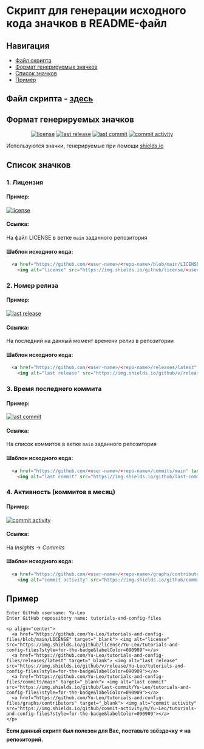 # Скрипт для генерации исходного кода значков в README-файл

## Навигация

* [Файл скрипта](#chapter-0)
* [Формат генерируемых значков](#chapter-1)
* [Список значков](#chapter-2)
* [Пример](#chapter-3)


<a id="chapter-0"></a>
## Файл скрипта - [здесь](./badges_generator.py)

<a id="chapter-1"></a>
## Формат генерируемых значков
<p align="center">
  <a href="https://github.com/Yu-Leo/tutorials-and-config-files/blob/main/LICENSE" target="_blank"> <img alt="license" src="https://img.shields.io/github/license/Yu-Leo/tutorials-and-config-files?style=for-the-badge&labelColor=090909"></a>
  <a href="https://github.com/Yu-Leo/tutorials-and-config-files/releases/latest" target="_blank"> <img alt="last release" src="https://img.shields.io/github/v/release/Yu-Leo/tutorials-and-config-files?style=for-the-badge&labelColor=090909"></a>
  <a href="https://github.com/Yu-Leo/tutorials-and-config-files/commits/main" target="_blank"> <img alt="last commit" src="https://img.shields.io/github/last-commit/Yu-Leo/tutorials-and-config-files?style=for-the-badge&labelColor=090909"></a>
  <a href="https://github.com/Yu-Leo/tutorials-and-config-files/graphs/contributors" target="_blank"> <img alt="commit activity" src="https://img.shields.io/github/commit-activity/m/Yu-Leo/tutorials-and-config-files?style=for-the-badge&labelColor=090909"></a>
</p>

Используются значки, генерируемые при помощи [shields.io](https://shields.io/)

<a id="chapter-2"></a>
## Список значков

### 1. Лицензия

#### Пример:
  <a href="https://github.com/Yu-Leo/tutorials-and-config-files/blob/main/LICENSE" target="_blank"> <img alt="license" src="https://img.shields.io/github/license/Yu-Leo/tutorials-and-config-files?style=for-the-badge&labelColor=090909"></a>

#### Ссылка:
  На файл LICENSE в ветке `main` заданного репозитория
  
#### Шаблон исходного кода:
```html
  <a href="https://github.com/<user-name>/<repo-name>/blob/main/LICENSE" target="_blank">
    <img alt="license" src="https://img.shields.io/github/license/<user-name>/<repo-name>?style=for-the-badge&labelColor=090909"></a>
```
  
### 2. Номер релиза

#### Пример:
  <a href="https://github.com/Yu-Leo/tutorials-and-config-files/releases/latest" target="_blank"> <img alt="last release" src="https://img.shields.io/github/v/release/Yu-Leo/tutorials-and-config-files?style=for-the-badge&labelColor=090909"></a>

#### Ссылка:
  На последний на данный момент времени релиз в репозитории
  
#### Шаблон исходного кода:
```html
  <a href="https://github.com/<user-name>/<repo-name>/releases/latest" target="_blank">
    <img alt="last release" src="https://img.shields.io/github/v/release/<user-name>/<repo-name>?style=for-the-badge&labelColor=090909"></a>
```


### 3. Время последнего коммита

#### Пример:
  <a href="https://github.com/Yu-Leo/tutorials-and-config-files/commits/main" target="_blank"> <img alt="last commit" src="https://img.shields.io/github/last-commit/Yu-Leo/tutorials-and-config-files?style=for-the-badge&labelColor=090909"></a>

#### Ссылка:
  На список коммитов в ветке `main` заданного репозитория
  
#### Шаблон исходного кода:
```html
  <a href="https://github.com/<user-name>/<repo-name>/commits/main" target="_blank">
    <img alt="last commit" src="https://img.shields.io/github/last-commit/<user-name>/<repo-name>?style=for-the-badge&labelColor=090909"></a>
```

### 4. Активность (коммитов в месяц)

#### Пример:
  <a href="https://github.com/Yu-Leo/tutorials-and-config-files/graphs/contributors" target="_blank"> <img alt="commit activity" src="https://img.shields.io/github/commit-activity/m/Yu-Leo/tutorials-and-config-files?style=for-the-badge&labelColor=090909"></a>

#### Ссылка:
  На *Insights* -> *Commits*
  
#### Шаблон исходного кода:
```html
  <a href="https://github.com/<user-name>/<repo-name>/graphs/contributors" target="_blank">
    <img alt="commit activity" src="https://img.shields.io/github/commit-activity/m/<user-name>/<repo-name>?style=for-the-badge&labelColor=090909"></a>
```

<a id="chapter-3"></a>
## Пример
```shell
Enter GitHub username: Yu-Leo
Enter GitHub repossitory name: tutorials-and-config-files

<p align="center">
  <a href="https://github.com/Yu-Leo/tutorials-and-config-files/blob/main/LICENSE" target="_blank"> <img alt="license" src="https://img.shields.io/github/license/Yu-Leo/tutorials-and-config-files?style=for-the-badge&labelColor=090909"></a>
  <a href="https://github.com/Yu-Leo/tutorials-and-config-files/releases/latest" target="_blank"> <img alt="last release" src="https://img.shields.io/github/v/release/Yu-Leo/tutorials-and-config-files?style=for-the-badge&labelColor=090909"></a>
  <a href="https://github.com/Yu-Leo/tutorials-and-config-files/commits/main" target="_blank"> <img alt="last commit" src="https://img.shields.io/github/last-commit/Yu-Leo/tutorials-and-config-files?style=for-the-badge&labelColor=090909"></a>
  <a href="https://github.com/Yu-Leo/tutorials-and-config-files/graphs/contributors" target="_blank"> <img alt="commit activity" src="https://img.shields.io/github/commit-activity/m/Yu-Leo/tutorials-and-config-files?style=for-the-badge&labelColor=090909"></a>
</p>
```
  
**Если данный скрипт был полезен для Вас, поставьте звёздочку ⭐️ на репозиторий.**

